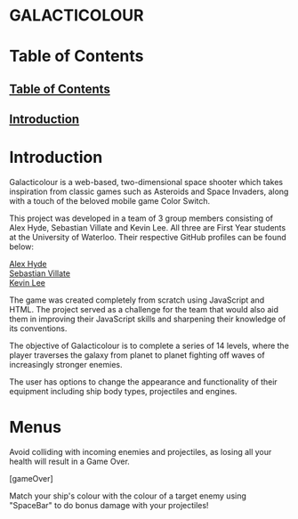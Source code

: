 # GALACTICOLOUR

# Table of Contents

## [Table of Contents](#table-of-contents)
## [Introduction](#introduction)

# Introduction

<p>Galacticolour is a web-based, two-dimensional space shooter which takes inspiration from classic
games such as Asteroids and Space Invaders, along with a touch of the beloved mobile game Color Switch.</p>

<p>This project was developed in a team of 3 group members consisting of Alex Hyde, Sebastian Villate and Kevin Lee.
All three are First Year students at the University of Waterloo. Their respective GitHub profiles can be found below:</p>

[Alex Hyde](https://github.com/Alex-Hyde)<br>
[Sebastian Villate](https://github.com/Sebvillate)<br>
[Kevin Lee](https://github.com/keeinlev)<br>

<p>The game was created completely from scratch using JavaScript and HTML. The project served as a challenge for the 
team that would also aid them in improving their JavaScript skills and sharpening their knowledge of its conventions.</p>

<p>The objective of Galacticolour is to complete a series of 14 levels, where the player traverses the galaxy from 
planet to planet fighting off waves of increasingly stronger enemies.</p>

<p>The user has options to change the appearance and functionality of their equipment including ship body types, projectiles
and engines. </p>


# Menus

<p>Avoid colliding with incoming enemies and projectiles, as losing all your health will result in a Game Over.</p>

[gameOver]

<p>Match your ship's colour with the colour of a target enemy using "SpaceBar" to do bonus damage with your projectiles!</p>